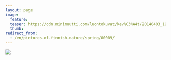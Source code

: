 ```yaml
---
layout: page
image:
  feature:
  teaser: https://cdn.minimuutti.com/luontokuvat/kev%C3%A4t/20140403_192432-245px.jpg
  thumb:
redirect_from:
  - /en/pictures-of-finnish-nature/spring/00009/
---
```


![](https://cdn.minimuutti.com/luontokuvat/kev%C3%A4t/20140403_192432-800px.jpg)

